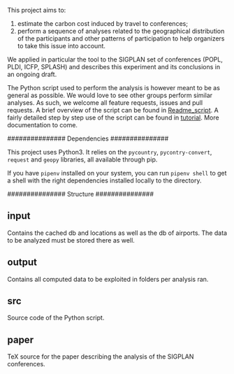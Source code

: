 This project aims to:
1) estimate the carbon cost induced by travel to conferences;
2) perform a sequence of analyses related to the geographical distribution of
the participants and other patterns of participation to help organizers to take
this issue into account.

We applied in particular the tool to the SIGPLAN set of conferences (POPL, PLDI, ICFP, SPLASH)
and describes this experiment and its conclusions in an ongoing draft.

The Python script used to perform the analysis is however meant to be as general as possible.
We would love to see other groups perform similar analyses.
As such, we welcome all feature requests, issues and pull requests. 
A brief overview of the script can be found in [Readme_script](./src/Readme.txt).
A fairly detailed step by step use of the script can be found in [tutorial](./documentation/tutorial.org).
More documentation to come.

############### Dependencies ###############

This project uses Python3. It relies on the `pycountry`, `pycontry-convert`, `request` and `geopy`
libraries, all available through pip.

If you have `pipenv` installed on your system, you can run `pipenv shell` to get a shell with the
right dependencies installed locally to the directory.

############### Structure ###############

## input
   Contains the cached db and locations as well as the db of airports.
   The data to be analyzed must be stored there as well.

## output
   Contains all computed data to be exploited in folders per analysis ran.

## src
   Source code of the Python script.

## paper
   TeX source for the paper describing the analysis of the SIGPLAN conferences.

